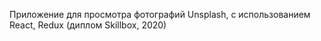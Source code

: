 Приложение для просмотра фотографий Unsplash, с использованием React, Redux
(диплом Skillbox, 2020)
